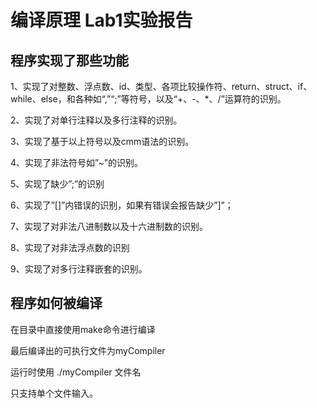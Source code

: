 # 编译原理 Lab1实验报告
## 程序实现了那些功能
1、实现了对整数、浮点数、id、类型、各项比较操作符、return、struct、if、while、else，和各种如“,”“;”等符号，以及“+、-、*、/”运算符的识别。

2、实现了对单行注释以及多行注释的识别。

3、实现了基于以上符号以及cmm语法的识别。

4、实现了非法符号如”~”的识别。

5、实现了缺少”;”的识别

6、实现了”[]”内错误的识别，如果有错误会报告缺少”]”；

7、实现了对非法八进制数以及十六进制数的识别。

8、实现了对非法浮点数的识别

9、实现了对多行注释嵌套的识别。

## 程序如何被编译
在目录中直接使用make命令进行编译

最后编译出的可执行文件为myCompiler

运行时使用 ./myCompiler 文件名

只支持单个文件输入。
